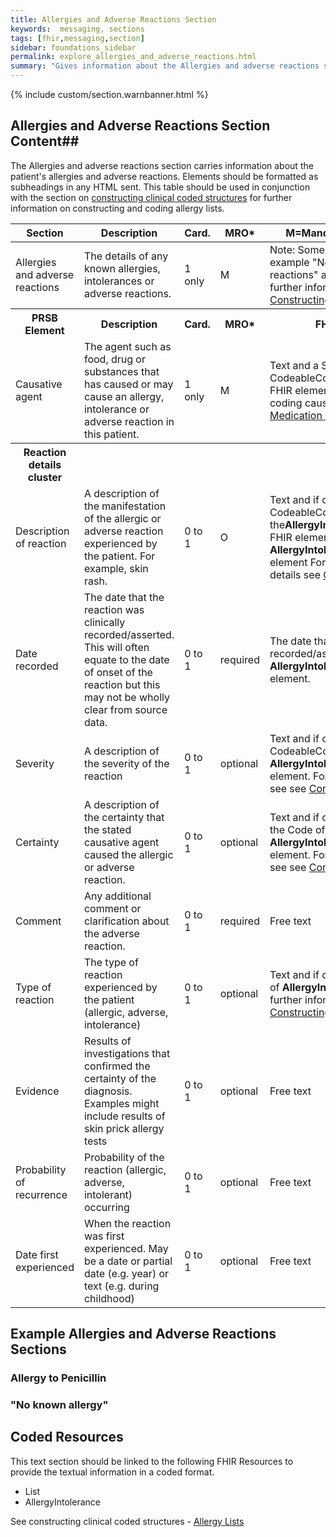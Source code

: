 ```yaml
---
title: Allergies and Adverse Reactions Section
keywords:  messaging, sections
tags: [fhir,messaging,section]
sidebar: foundations_sidebar
permalink: explore_allergies_and_adverse_reactions.html
summary: "Gives information about the Allergies and adverse reactions section"
---
```


{% include custom/section.warnbanner.html %}

## Allergies and Adverse Reactions Section Content##
The Allergies and adverse reactions section carries information about the patient's allergies and adverse reactions. Elements should be formatted as subheadings in any HTML sent.
This table should be used in conjunction with the section on [constructing clinical coded structures](build_allergy_lists.html) for further information on constructing and coding allergy lists. 

<table style="width:100%;max-width: 100%;">
	<thead>
		<tr>
			<th width="15%">Section</th>
			<th width="35%">Description</th>
			<th width="5%">Card.</th>
			<th width="5%">MRO*</th>
			<th width="40%">M=Mandatory R=Required O=Optional</th>
		</tr>
	</thead>
	<tbody>
		<tr>
			<td>Allergies and adverse reactions</td>
			<td>The details of any known allergies, intolerances or adverse reactions.</td>
			<td>1 only</td>
			<td>M</td>
			<td>Note: Some information may be text only for example "No known drug allergies or adverse reactions" and "Information not available" for further information see the section on <a href="build_allergy_lists.html">Constructing Medication Lists.</a>. </td>
		</tr>
		<tr>
			<th>PRSB Element</th>
			<th>Description</th>
			<th>Card.</th>
			<th>MRO*</th>
			<th>FHIR Target and Guidance</th>		
		</tr>
		<tr>
			<td>Causative agent</td>
			<td>The agent such as food, drug or substances that has caused or may cause an allergy, intolerance or adverse reaction in this patient.</td>
			<td>1 only</td>
			<td>M</td>
			<td>Text and a SNOMED CT concept carried in the CodeableConcept of <b>AllergyIntolerance.code</b> FHIR element. For further information on coding causative agent see <a href="build_allergy_lists.html#causative-agents">Constructing Medication Lists.</a></td>
		</tr>
		<tr>
			<th>Reaction details cluster</th>
			<th>&nbsp;</th>
			<th>&nbsp;</th>
			<th>&nbsp;</th>
			<th>&nbsp;</th>
		</tr>
		<tr>
			<td>Description of reaction</td>
			<td>A description of the manifestation of the allergic or adverse reaction experienced by the patient. For example, skin rash.</td>
			<td>0 to 1</td>
			<td>O</td>
			<td>Text and if coding is available carried in the CodeableConcept of the<b>AllergyIntolerance.reaction.manifestation</b> FHIR element if no coding available use <b>AllergyIntolerance.reaction.description</b> FHIR element For futher imformation on reation details see <a href="build_allergy_lists.html#reaction-details">Constructing Medication Lists.</a></td>
		</tr>
		<tr>
			<td>Date recorded</td>
			<td>The date that the reaction was clinically recorded/asserted. This will often equate to the date of onset of the reaction but this may not be wholly clear from source data.</td>
			<td>0 to 1</td>
			<td>required</td>
			<td>The date that the reaction was clinically recorded/asserted. Text and carried in <b>AllergyIntolerance.assertedDate</b> FHIR element.</td>
		</tr>
		<tr>
			<td>Severity</td>
			<td>A description of the severity of the reaction</td>
			<td>0 to 1</td>
			<td>optional</td>
			<td>Text and if coding is available carried in the CodeableConcept of the <b>AllergyIntolerance.reaction.severity</b> FHIR element. For further information on severity see see <a href="build_allergy_lists.html#severity">Constructing Medication Lists.</td>
		</tr>
		<tr>
			<td>Certainty</td>
			<td>A description of the certainty that the stated causative agent caused the allergic or adverse reaction.</td>
			<td>0 to 1</td>
			<td>optional</td>
			<td>Text and if coding is used available carried in the Code of <b>AllergyIntolerance.verificationStatus</b> FHIR element. For further information on certainty see see <a href="build_allergy_lists.html#certainty">Constructing Medication Lists.</td>
		</tr>
		<tr>
			<td>Comment</td>
			<td>Any additional comment or clarification about the adverse reaction.</td>
			<td>0 to 1</td>
			<td>required</td>
			<td>Free text</td>
		</tr>
		<tr>
			<td>Type of reaction</td>
			<td>The type of reaction experienced by the patient (allergic, adverse, intolerance)</td>
			<td>0 to 1</td>
			<td>optional</td>
			<td>Text and if coding is available carried in Code of <b>AllergyIntolerance.type</b> FHIR element. For further information on certainty see see <a href="build_allergy_lists.html#type-of-reaction">Constructing Medication Lists</td>
		</tr>
		<tr>
			<td>Evidence</td>
			<td>Results of investigations that confirmed the certainty of the diagnosis. Examples might include results of skin prick allergy tests</td>
			<td>0 to 1</td>
			<td>optional</td>
			<td>Free text</td>
		</tr>
		<tr>
			<td>Probability of recurrence</td>
			<td>Probability of the reaction (allergic, adverse, intolerant) occurring</td>
			<td>0 to 1</td>
			<td>optional</td>
			<td>Free text</td>
		</tr>
		<tr>
			<td>Date first experienced</td>
			<td>When the reaction was first experienced. May be a date or partial date (e.g. year) or text (e.g. during childhood)</td>
			<td>0 to 1</td>
			<td>optional</td>
			<td>Free text</td>
		</tr>
	</tbody>
</table>




##  Example Allergies and Adverse Reactions Sections ##

### Allergy to Penicillin ###

<script src="https://gist.github.com/IOPS-DEV/c02f9626ad71d2230cd51ded6d031bb2.js"></script>

### "No known allergy" ###

<script src="https://gist.github.com/IOPS-DEV/3f77d2ebcfcdf305a640484fb445cc1a.js"></script>

## Coded Resources ##

This text section should be linked to the following FHIR Resources to provide the textual information in a coded format.

- List
- AllergyIntolerance
 
See constructing clinical coded structures - [Allergy Lists](build_allergy_lists.html)











